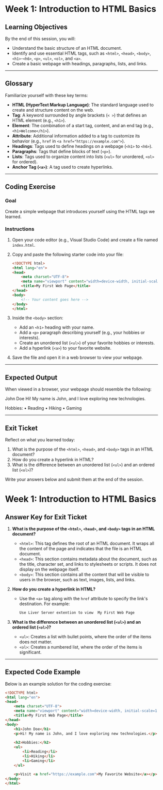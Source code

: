 # **Week 1: Introduction to HTML Basics**

## **Learning Objectives**
By the end of this session, you will:
- Understand the basic structure of an HTML document.
- Identify and use essential HTML tags, such as `<html>`, `<head>`, `<body>`, `<h1>`-`<h6>`, `<p>`, `<ul>`, `<ol>`, and `<a>`.
- Create a basic webpage with headings, paragraphs, lists, and links.

---

## **Glossary**
Familiarize yourself with these key terms:

- **HTML (HyperText Markup Language)**: The standard language used to create and structure content on the web.
- **Tag**: A keyword surrounded by angle brackets (`< >`) that defines an HTML element (e.g., `<h1>`).
- **Element**: The combination of a start tag, content, and an end tag (e.g., `<h1>Welcome</h1>`).
- **Attribute**: Additional information added to a tag to customize its behavior (e.g., `href` in `<a href="https://example.com">`).
- **Headings**: Tags used to define headings on a webpage (`<h1>` to `<h6>`).
- **Paragraphs**: Tags that define blocks of text (`<p>`).
- **Lists**: Tags used to organize content into lists (`<ul>` for unordered, `<ol>` for ordered).
- **Anchor Tag (`<a>`)**: A tag used to create hyperlinks.

---

## **Coding Exercise**

### **Goal**
Create a simple webpage that introduces yourself using the HTML tags we learned.

### **Instructions**
1. Open your code editor (e.g., Visual Studio Code) and create a file named `index.html`.
2. Copy and paste the following starter code into your file:
    ```html
    <!DOCTYPE html>
    <html lang="en">
    <head>
        <meta charset="UTF-8">
        <meta name="viewport" content="width=device-width, initial-scale=1.0">
        <title>My First Web Page</title>
    </head>
    <body>
        <!-- Your content goes here -->
    </body>
    </html>
    ```
3. Inside the `<body>` section:
   - Add an `<h1>` heading with your name.
   - Add a `<p>` paragraph describing yourself (e.g., your hobbies or interests).
   - Create an unordered list (`<ul>`) of your favorite hobbies or interests.
   - Add a hyperlink (`<a>`) to your favorite website.

4. Save the file and open it in a web browser to view your webpage.

---

## **Expected Output**
When viewed in a browser, your webpage should resemble the following:

John Doe
Hi! My name is John, and I love exploring new technologies.

Hobbies:
	•	Reading
	•	Hiking
	•	Gaming

---

## **Exit Ticket**
Reflect on what you learned today:
1. What is the purpose of the `<html>`, `<head>`, and `<body>` tags in an HTML document?
2. How do you create a hyperlink in HTML?
3. What is the difference between an unordered list (`<ul>`) and an ordered list (`<ol>`)? 

Write your answers below and submit them at the end of the session.
   # **Week 1: Introduction to HTML Basics**

## **Answer Key for Exit Ticket**

1. **What is the purpose of the `<html>`, `<head>`, and `<body>` tags in an HTML document?**

   - `<html>`: This tag defines the root of an HTML document. It wraps all the content of the page and indicates that the file is an HTML document.
   - `<head>`: This section contains metadata about the document, such as the title, character set, and links to stylesheets or scripts. It does not display on the webpage itself.
   - `<body>`: This section contains all the content that will be visible to users in the browser, such as text, images, lists, and links.

2. **How do you create a hyperlink in HTML?**

   - Use the `<a>` tag along with the `href` attribute to specify the link's destination. For example:
     ```html
     Use Liver Server extention to view  My First Web Page 
     ```

3. **What is the difference between an unordered list (`<ul>`) and an ordered list (`<ol>`)?**

   - `<ul>`: Creates a list with bullet points, where the order of the items does not matter.
   - `<ol>`: Creates a numbered list, where the order of the items is significant.

---

## **Expected Code Example**

Below is an example solution for the coding exercise:

```html
<!DOCTYPE html>
<html lang="en">
<head>
    <meta charset="UTF-8">
    <meta name="viewport" content="width=device-width, initial-scale=1.0">
    <title>My First Web Page</title>
</head>
<body>
    <h1>John Doe</h1>
    <p>Hi! My name is John, and I love exploring new technologies.</p>
    
    <h2>Hobbies:</h2>
    <ul>
        <li>Reading</li>
        <li>Hiking</li>
        <li>Gaming</li>
    </ul>
    
    <p>Visit <a href="https://example.com">My Favorite Website</a></p>
</body>
</html>